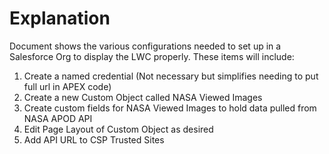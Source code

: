# Explanation

Document shows the various configurations needed to set up in a Salesforce Org to display the LWC properly. These items will include:

1) Create a named credential (Not necessary but simplifies needing to put full url in APEX code)
2) Create a new Custom Object called NASA Viewed Images
3) Create custom fields for NASA Viewed Images to hold data pulled from NASA APOD API
4) Edit Page Layout of Custom Object as desired
5) Add API URL to CSP Trusted Sites
